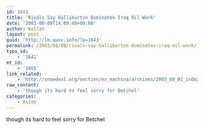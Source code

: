 ```yaml
---
id: 1643
title: 'Rivals Say Halliburton Dominates Iraq Oil Work'
date: '2003-08-09T14:09:40+00:00'
author: Kellan
layout: post
guid: 'http://lm.quxx.info/?p=1643'
permalink: /2003/08/09/rivals-say-halliburton-dominates-iraq-oil-work/
typo_id:
    - '1641'
mt_id:
    - '1065'
link_related:
    - 'http://snowdeal.org/section/ex_machina/archives/2003_08_01_index.html#106029409989043212'
raw_content:
    - 'though its hard to feel sorry for Betchel'
categories:
    - Aside
---
```


though its hard to feel sorry for Betchel